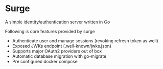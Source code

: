 # Surge
A simple identity/authentication server written in Go

Following is core features provided by surge
- Authenticate user and manage sessions (revoking refresh token as well)
- Exposed JWKs endpoint (.well-known/jwks.json)
- Supports major OAuth2 providers out of box
- Automatic database migration with go-migrate
- Pre configured docker compose
